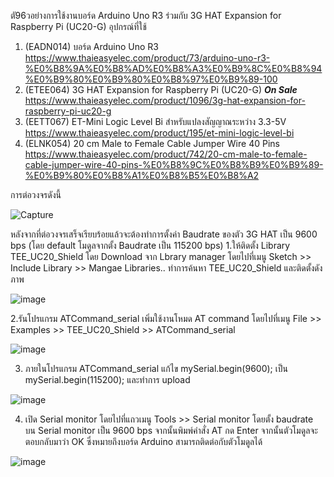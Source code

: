 ตั96วอย่างการใช้งานบอร์ด Arduino Uno R3 ร่วมกับ  3G HAT Expansion for Raspberry Pi (UC20-G)
อุปกรณ์ที่ใช้
1. (EADN014) บอร์ด Arduino Uno R3 https://www.thaieasyelec.com/product/73/arduino-uno-r3-%E0%B8%9A%E0%B8%AD%E0%B8%A3%E0%B9%8C%E0%B8%94%E0%B9%80%E0%B9%80%E0%B8%97%E0%B9%89-100
2. (ETEE064) 3G HAT Expansion for Raspberry Pi (UC20-G) ***On Sale*** https://www.thaieasyelec.com/product/1096/3g-hat-expansion-for-raspberry-pi-uc20-g
3. (EETT067) ET-Mini Logic Level Bi สำหรับแปลงสัญญาณระหว่าง 3.3-5V https://www.thaieasyelec.com/product/195/et-mini-logic-level-bi
4. (ELNK054) 20 cm Male to Female Cable Jumper Wire 40 Pins https://www.thaieasyelec.com/product/742/20-cm-male-to-female-cable-jumper-wire-40-pins-%E0%B8%9C%E0%B8%B9%E0%B9%89-%E0%B9%80%E0%B8%A1%E0%B8%B5%E0%B8%A2


การต่อวงจรดังนี้ 

![Capture](https://user-images.githubusercontent.com/8803501/105672079-64cce180-5f16-11eb-97bb-f9cb0b266c2f.JPG)

หลังจากที่ต่อวงจรเสร็จเรียบร้อยแล้วจะต้องทำการตั้งค่า Baudrate ของตัว 3G HAT เป็น 9600 bps (โดย default โมดูลจากตั้ง Baudrate เป็น 115200 bps)
1.ให้ติดตั้ง Library TEE_UC20_Shield โดย Download จาก Lbrary manager โดยไปที่เมนู Sketch >> Include Library >> Mangae Libraries.. ทำการค้นหา TEE_UC20_Shield และติดตั้งดังภาพ

![image](https://user-images.githubusercontent.com/8803501/105673919-4f0ceb80-5f19-11eb-94b1-946f3156957c.png)


2.รันโปรแกรม ATCommand_serial เพิ่มใช้งานโหมด AT command โดยไปที่เมนู File >> Examples >> TEE_UC20_Shield >> ATCommand_serial 

![image](https://user-images.githubusercontent.com/8803501/105674613-5e406900-5f1a-11eb-8d9d-d8cefa0bf52b.png)


3. ภายในโปรแกรม ATCommand_serial แก้ไข mySerial.begin(9600); เป็น mySerial.begin(115200); และทำการ upload 

![image](https://user-images.githubusercontent.com/8803501/105675177-43babf80-5f1b-11eb-9504-ac27ec182f5e.png)



4. เปิด Serial monitor โดยไปที่แถวเมนู Tools >> Serial monitor โดยตั้ง baudrate บน Serial monitor เป็น 9600 bps จากนั้นพิมพ์คำสั่ง AT กด Enter จากนั้นตัวโมดูลจะตอบกลับมาว่า OK ซึ่งหมายถึงบอร์ด Arduino สามารถติดต่อกับตัวโมดูลได้

![image](https://user-images.githubusercontent.com/8803501/105676107-a2346d80-5f1c-11eb-9255-8db14a6242cb.png)
